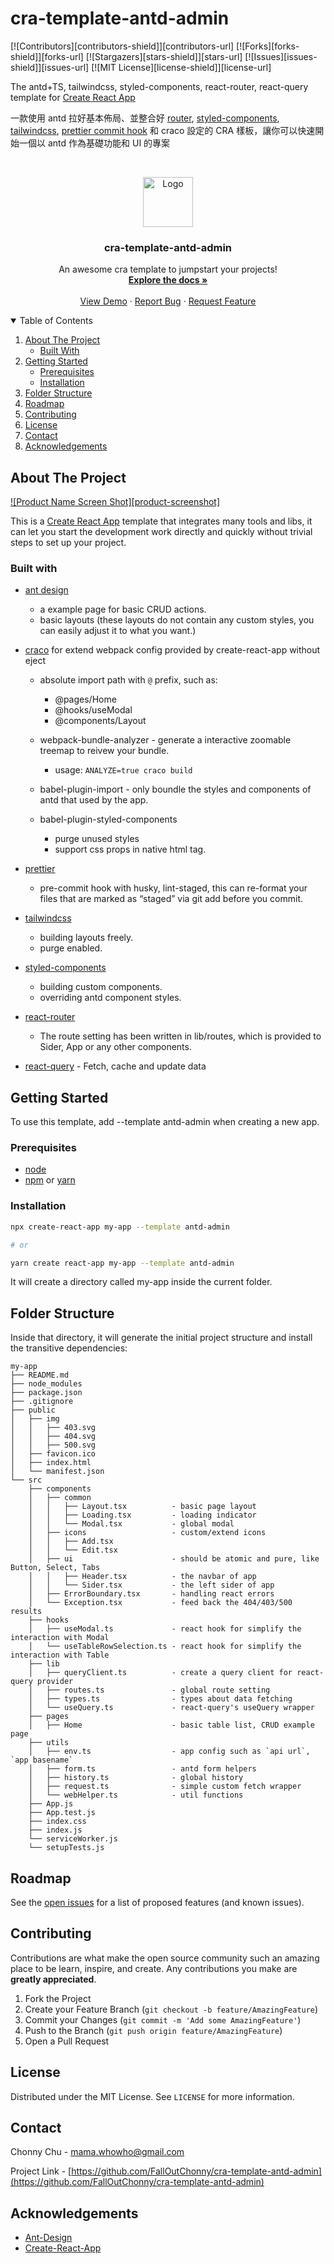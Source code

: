 # cra-template-antd-admin

<!-- PROJECT SHIELDS -->
<!--
*** I'm using markdown "reference style" links for readability.
*** Reference links are enclosed in brackets [ ] instead of parentheses ( ).
*** See the bottom of this document for the declaration of the reference variables
*** for contributors-url, forks-url, etc. This is an optional, concise syntax you may use.
*** https://www.markdownguide.org/basic-syntax/#reference-style-links
-->

[![Contributors][contributors-shield]][contributors-url]
[![Forks][forks-shield]][forks-url]
[![Stargazers][stars-shield]][stars-url]
[![Issues][issues-shield]][issues-url]
[![MIT License][license-shield]][license-url]


The antd+TS, tailwindcss, styled-components, react-router, react-query template for [Create React App](https://create-react-app.dev/)

一款使用 antd 拉好基本佈局、並整合好 [router](https://reactrouter.com/), [styled-components](https://styled-components.com/), [tailwindcss](https://tailwindcss.com/), [prettier commit hook](https://prettier.io/docs/en/precommit.html) 和 craco 設定的 CRA 樣板，讓你可以快速開始一個以 antd 作為基礎功能和 UI 的專案


<!-- PROJECT LOGO -->
<br />
<p align="center">
  <a href="https://github.com/FalloutChonny/cra-template-antd-admin">
    <img src="images/logo.png" alt="Logo" width="80" height="80">
  </a>

  <h3 align="center">cra-template-antd-admin</h3>

  <p align="center">
    An awesome cra template to jumpstart your projects!
    <br />
    <a href="https://github.com/FalloutChonny/cra-template-antd-admin"><strong>Explore the docs »</strong></a>
    <br />
    <br />
    <a href="https://github.com/othneildrew/Best-README-Template">View Demo</a>
    ·
    <a href="https://github.com/FalloutChonny/cra-template-antd-admin/issues">Report Bug</a>
    ·
    <a href="https://github.com/FalloutChonny/cra-template-antd-admin/issues">Request Feature</a>
  </p>
</p>

<!-- TABLE OF CONTENTS -->
<details open="open">
  <summary>Table of Contents</summary>
  <ol>
    <li>
      <a href="#about-the-project">About The Project</a>
      <ul>
        <li><a href="#built-with">Built With</a></li>
      </ul>
    </li>
    <li>
      <a href="#getting-started">Getting Started</a>
      <ul>
        <li><a href="#prerequisites">Prerequisites</a></li>
        <li><a href="#installation">Installation</a></li>
      </ul>
    </li>
    <li>
	<a href="#folder-structure">Folder Structure</a>
    </li>
    <li><a href="#roadmap">Roadmap</a></li>
    <li><a href="#contributing">Contributing</a></li>
    <li><a href="#license">License</a></li>
    <li><a href="#contact">Contact</a></li>
    <li><a href="#acknowledgements">Acknowledgements</a></li>
  </ol>
</details>
 
<!-- ABOUT THE PROJECT -->

## About The Project

[![Product Name Screen Shot][product-screenshot]](https://github.com/FallOutChonny/cra-template-antd-admin/blob/master/screenshots/screenshots1.png)

This is a [Create React App](https://create-react-app.dev/) template that integrates many tools and libs, it can let you start the development work directly and quickly without trivial steps to set up your project.


<!-- BUILT WITH -->
### Built with

* [ant design](https://github.com/ant-design/ant-design)
  * a example page for basic CRUD actions.
  * basic layouts (these layouts do not contain any custom styles, you can easily adjust it to what you want.)

* [craco](https://github.com/gsoft-inc/craco)  for extend webpack config provided by create-react-app without eject
  * absolute import path with `@` prefix, such as:
    - @pages/Home
    - @hooks/useModal
    - @components/Layout

  * webpack-bundle-analyzer - generate a interactive zoomable treemap to reivew your bundle.
    - usage: `ANALYZE=true craco build`

  * babel-plugin-import - only boundle the styles and components of antd that used by the app.

  * babel-plugin-styled-components
    * purge unused styles
    * support css props in native html tag.

* [prettier](https://prettier.io/docs/en/precommit.html)
  - pre-commit hook with husky, lint-staged, this can re-format your files that are marked as “staged” via git add before you commit.

* [tailwindcss](https://tailwindcss.com/)
  * building layouts freely.
  * purge enabled.

* [styled-components](https://styled-components.com/)
  * building custom components.
  * overriding antd component styles.

* [react-router](https://reactrouter.com/)
  * The route setting has been written in lib/routes, which is provided to Sider, App or any other components.

* [react-query](https://react-query.tanstack.com/) - Fetch, cache and update data


<!-- GETTING STARTED -->

## Getting Started

To use this template, add --template antd-admin when creating a new app.

### Prerequisites

- [node](https://nodejs.org/en/)
- [npm](https://www.npmjs.com/) or [yarn](https://yarnpkg.com/)

### Installation

```sh
npx create-react-app my-app --template antd-admin

# or

yarn create react-app my-app --template antd-admin
```

It will create a directory called my-app inside the current folder.

<!-- FOLDER STRUCTURE -->

## Folder Structure

Inside that directory, it will generate the initial project structure and install the transitive dependencies:

```
my-app
├── README.md
├── node_modules
├── package.json
├── .gitignore
├── public
│   ├── img
│   │   ├── 403.svg
│   │   ├── 404.svg
│   │   ├── 500.svg
│   ├── favicon.ico
│   ├── index.html
│   └── manifest.json
└── src
    ├── components
    │   ├── common
    │   │   ├── Layout.tsx			- basic page layout
    │   │   ├── Loading.tsx			- loading indicator
    │   │   └── Modal.tsx			- global modal
    │   ├── icons			    	- custom/extend icons
    │   │   ├── Add.tsx	
    │   │   └── Edit.tsx
    │   ├── ui                      - should be atomic and pure, like Button, Select, Tabs
    │   │   ├── Header.tsx			- the navbar of app
    │   │   └── Sider.tsx			- the left sider of app
    │   ├── ErrorBoundary.tsx 		- handling react errors
    │   └── Exception.tsx    		- feed back the 404/403/500 results
    ├── hooks
    │   ├── useModal.ts				- react hook for simplify the interaction with Modal
    │   └── useTableRowSelection.ts - react hook for simplify the interaction with Table
    ├── lib
    │   ├── queryClient.ts			- create a query client for react-query provider
    │   ├── routes.ts				- global route setting
    │   ├── types.ts				- types about data fetching
    │   └── useQuery.ts				- react-query's useQuery wrapper
    ├── pages
    │   ├── Home					- basic table list, CRUD example page
    ├── utils
    │   ├── env.ts					- app config such as `api url`, `app basename`
    │   ├── form.ts					- antd form helpers	
    │   ├── history.ts				- global history
    │   ├── request.ts				- simple custom fetch wrapper
    │   └── webHelper.ts			- util functions
    ├── App.js
    ├── App.test.js
    ├── index.css
    ├── index.js
    └── serviceWorker.js
    └── setupTests.js

```

<!-- ROADMAP -->

## Roadmap

See the [open issues](https://github.com/FallOutChonny/cra-template-antd-admin/issues) for a list of proposed features (and known issues).

<!-- CONTRIBUTING -->

## Contributing

Contributions are what make the open source community such an amazing place to be learn, inspire, and create. Any contributions you make are **greatly appreciated**.

1. Fork the Project
2. Create your Feature Branch (`git checkout -b feature/AmazingFeature`)
3. Commit your Changes (`git commit -m 'Add some AmazingFeature'`)
4. Push to the Branch (`git push origin feature/AmazingFeature`)
5. Open a Pull Request

<!-- LICENSE -->

## License

Distributed under the MIT License. See `LICENSE` for more information.

<!-- CONTACT -->

## Contact

Chonny Chu - mama.whowho@gmail.com

Project Link - [https://github.com/FallOutChonny/cra-template-antd-admin](https://github.com/FallOutChonny/cra-template-antd-admin)

<!-- ACKNOWLEDGEMENTS -->

## Acknowledgements

- [Ant-Design](https://img.shields.io/github/contributors/othneildrew/Best-README-Template.svg?style=for-the-badge)
- [Create-React-App](https://github.com/othneildrew/Best-README-Template/graphs/contributors)
